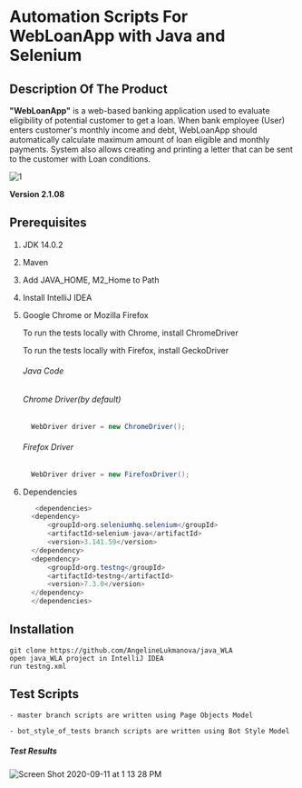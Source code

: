 # Automation Scripts For WebLoanApp with Java and Selenium

## Description Of The Product

**"WebLoanApp"** is a web-based banking application used to evaluate eligibility of potential customer to get a loan. When bank employee (User) enters customer's monthly income and debt, WebLoanApp should automatically calculate maximum amount of loan eligible and monthly payments. System also allows creating and printing a letter that can be sent to the customer with Loan conditions. 

![1](https://user-images.githubusercontent.com/64429543/92963681-b709dc00-f427-11ea-9b4e-b8286f74fcd1.png)

**Version 2.1.08**

## Prerequisites
1. JDK 14.0.2
2. Maven
3. Add JAVA_HOME, M2_Home to Path
4. Install IntelliJ IDEA
5. Google Chrome or Mozilla Firefox

      To run the tests locally with Chrome, install ChromeDriver
      
      To run the tests locally with Firefox, install GeckoDriver

      ###### Java Code
      
      ###### Chrome Driver(by default)

      ```java
        WebDriver driver = new ChromeDriver();
      ```

      ###### Firefox Driver

      ```java
        WebDriver driver = new FirefoxDriver();
      ```
5. Dependencies
      ```java
         <dependencies>
        <dependency>
            <groupId>org.seleniumhq.selenium</groupId>
            <artifactId>selenium-java</artifactId>
            <version>3.141.59</version>
        </dependency>
        <dependency>
            <groupId>org.testng</groupId>
            <artifactId>testng</artifactId>
            <version>7.3.0</version>
        </dependency>
        </dependencies>
      ```

## Installation
```
git clone https://github.com/AngelineLukmanova/java_WLA
open java_WLA project in IntelliJ IDEA
run testng.xml
```
## Test Scripts
    - master branch scripts are written using Page Objects Model

    - bot_style_of_tests branch scripts are written using Bot Style Model
    
##### Test Results
    
 ![Screen Shot 2020-09-11 at 1 13 28 PM](https://user-images.githubusercontent.com/64429543/92968875-baee2c00-f430-11ea-9753-26523a25365d.png)



